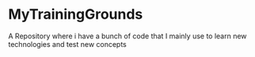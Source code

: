 # MyTrainingGrounds
A Repository where i have a bunch of code that I mainly use to learn new technologies and test new concepts
